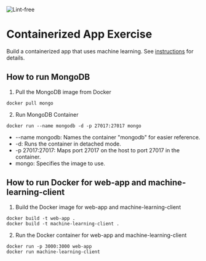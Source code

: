 ![Lint-free](https://github.com/nyu-software-engineering/containerized-app-exercise/actions/workflows/lint.yml/badge.svg)

# Containerized App Exercise

Build a containerized app that uses machine learning. See [instructions](./instructions.md) for details.


## How to run MongoDB
1. Pull the MongoDB image from Docker
```
docker pull mongo
```
2. Run MongoDB Container
```
docker run --name mongodb -d -p 27017:27017 mongo
```
 - --name mongodb: Names the container "mongodb" for easier reference.
- -d: Runs the container in detached mode.
- -p 27017:27017: Maps port 27017 on the host to port 27017 in the container.
- mongo: Specifies the image to use.

## How to run Docker for web-app and machine-learning-client
1. Build the Docker image for web-app and machine-learning-client
```
docker build -t web-app .
docker build -t machine-learning-client .
```

2. Run the Docker container for web-app and machine-learning-client
```
docker run -p 3000:3000 web-app
docker run machine-learning-client
```